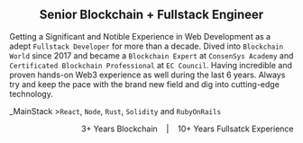 <h2 align="center">Senior Blockchain + Fullstack Engineer</h2>

Getting a Significant and Notible Experience in Web Development as a adept `Fullstack Developer` for more than a decade. Dived into `Blockchain World` since 2017 and became a `Blockchain Expert` at `ConsenSys Academy` and `Certificated Blockchain Professional` at `EC Council`. Having incredible and proven hands-on Web3 experience as well during the last 6 years. Always try and keep the pace with the brand new field and dig into cutting-edge technology.

_MainStack >`React`, `Node`, `Rust`, `Solidity` and `RubyOnRails`

<p align="right">3+ Years Blockchain &nbsp;&nbsp; | &nbsp;&nbsp; 10+ Years Fullsatck Experience</p>
